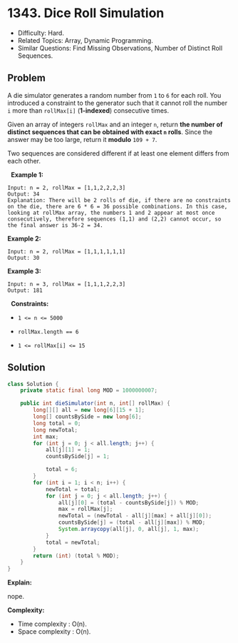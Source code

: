 # 1343. Dice Roll Simulation

- Difficulty: Hard.
- Related Topics: Array, Dynamic Programming.
- Similar Questions: Find Missing Observations, Number of Distinct Roll Sequences.

## Problem

A die simulator generates a random number from ```1``` to ```6``` for each roll. You introduced a constraint to the generator such that it cannot roll the number ```i``` more than ```rollMax[i]``` (**1-indexed**) consecutive times.

Given an array of integers ```rollMax``` and an integer ```n```, return **the number of distinct sequences that can be obtained with exact **```n```** rolls**. Since the answer may be too large, return it **modulo** ```109 + 7```.

Two sequences are considered different if at least one element differs from each other.

 
**Example 1:**

```
Input: n = 2, rollMax = [1,1,2,2,2,3]
Output: 34
Explanation: There will be 2 rolls of die, if there are no constraints on the die, there are 6 * 6 = 36 possible combinations. In this case, looking at rollMax array, the numbers 1 and 2 appear at most once consecutively, therefore sequences (1,1) and (2,2) cannot occur, so the final answer is 36-2 = 34.
```

**Example 2:**

```
Input: n = 2, rollMax = [1,1,1,1,1,1]
Output: 30
```

**Example 3:**

```
Input: n = 3, rollMax = [1,1,1,2,2,3]
Output: 181
```

 
**Constraints:**


	
- ```1 <= n <= 5000```
	
- ```rollMax.length == 6```
	
- ```1 <= rollMax[i] <= 15```



## Solution

```java
class Solution {
    private static final long MOD = 1000000007;

    public int dieSimulator(int n, int[] rollMax) {
        long[][] all = new long[6][15 + 1];
        long[] countsBySide = new long[6];
        long total = 0;
        long newTotal;
        int max;
        for (int j = 0; j < all.length; j++) {
            all[j][1] = 1;
            countsBySide[j] = 1;

            total = 6;
        }
        for (int i = 1; i < n; i++) {
            newTotal = total;
            for (int j = 0; j < all.length; j++) {
                all[j][0] = (total - countsBySide[j]) % MOD;
                max = rollMax[j];
                newTotal = (newTotal - all[j][max] + all[j][0]);
                countsBySide[j] = (total - all[j][max]) % MOD;
                System.arraycopy(all[j], 0, all[j], 1, max);
            }
            total = newTotal;
        }
        return (int) (total % MOD);
    }
}
```

**Explain:**

nope.

**Complexity:**

* Time complexity : O(n).
* Space complexity : O(n).
